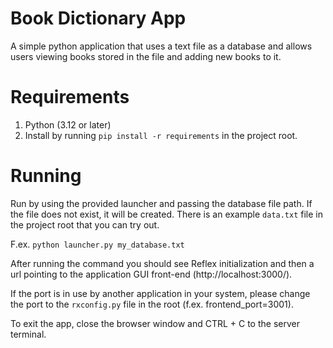 # Book Dictionary App
A simple python application that uses a text file as a database and allows users viewing books stored in the file and adding new books to it.

# Requirements
1. Python (3.12 or later)
2. Install by running `pip install -r requirements` in the project root.

# Running
Run by using the provided launcher and passing the database file path. If the file does not exist, it will be created. There is an example `data.txt` file in the project root that you can try out.

F.ex. `python launcher.py my_database.txt`

After running the command you should see Reflex initialization and then a url pointing to the application GUI front-end (http://localhost:3000/).

If the port is in use by another application in your system, please change the port to the `rxconfig.py` file in the root (f.ex. frontend_port=3001).

To exit the app, close the browser window and CTRL + C to the server terminal.